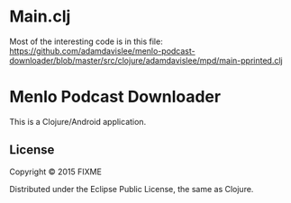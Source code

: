 # Main.clj

Most of the interesting code is in this file:
https://github.com/adamdavislee/menlo-podcast-downloader/blob/master/src/clojure/adamdavislee/mpd/main-pprinted.clj

# Menlo Podcast Downloader

This is a Clojure/Android application.

## License

Copyright © 2015 FIXME

Distributed under the Eclipse Public License, the same as Clojure.
